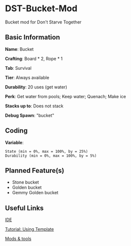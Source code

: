 # DST-Bucket-Mod
Bucket mod for Don't Starve Together

## Basic Information

**Name**: Bucket

**Crafting**:
    Board * 2,
    Rope * 1

**Tab**:
    Survival

**Tier**:
    Always available

**Durability**:
    20 uses (get water)

**Perk**:
    Get water from pools;
    Keep water;
    Quenach;
    Make ice

**Stacks up to**:
    Does not stack
    
**Debug Spawn**:
    "bucket"
    
## Coding

**Variable**: 

    State (min = 0%, max = 100%, by = 25%)
    Durability (min = 0%, max = 100%, by = 5%)

## Planned Feature(s)

* Stone bucket
* Golden bucket
* Gemmy Golden bucket
    
## Useful Links
 
[IDE](https://forums.kleientertainment.com/topic/78739-dsted-the-ide-for-dont-starve-together/)

[Tutorial: Using Template](https://forums.kleientertainment.com/topic/46849-tutorial-using-extended-sample-character-template/)

[Mods & tools](https://forums.kleientertainment.com/forum/26-dont-starve-mods-and-tools/)
